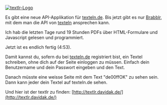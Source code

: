 <!--
.. title: textlr
.. slug: 191-textlr
.. date: 2007-07-12 03:59:46
.. tags: texteln,In eigener Sache,Internet
.. description: 
.. type: text
-->

[![textlr-Logo](/images/textlr.png)](http://textlr.davidak.de)

Es gibt eine neue API-Applikation für [texteln.de](http://www.texteln.de/).
Bis jetzt gibt es nur [Brabblr](http://brabblr.com/), mit dem man die API von [texteln](http://www.texteln.de/) ansprechen kann.
<!-- TEASER_END -->

Ich hab die letzten Tage rund 19 Stunden PDFs über HTML-Formulare und Javascript gelesen und programmiert.

Jetzt ist es endlich fertig (4:53).

Damit kannst du, sofern du bei [texteln.de](http://www.texteln.de/) registriert bist, ein Textel schreiben, ohne dich auf der Seite einloggen zu müssen.
Einfach dein Benutzername und dein Passwort eingeben und den Text.

Danach müsste eine weisse Seite mit dem Text "de00ffOK" zu sehen sein.
Dann kann jeder dein Textel auf texteln.de sehen.

Und hier ist der textlr zu finden: [http://textlr.davidak.de/](http://textlr.davidak.de/)
